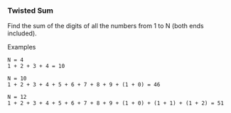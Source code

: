### Twisted Sum

Find the sum of the digits of all the numbers from 1 to N (both ends included).

Examples
```
N = 4
1 + 2 + 3 + 4 = 10

N = 10
1 + 2 + 3 + 4 + 5 + 6 + 7 + 8 + 9 + (1 + 0) = 46

N = 12
1 + 2 + 3 + 4 + 5 + 6 + 7 + 8 + 9 + (1 + 0) + (1 + 1) + (1 + 2) = 51
